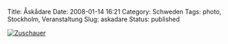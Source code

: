 Title: Åskådare
Date: 2008-01-14 16:21
Category: Schweden
Tags: photo, Stockholm, Veranstaltung
Slug: askadare
Status: published

[![Zuschauer](/pic/askadare_s.jpg "Zuschauer")](/pic/askadare_l.jpg)

